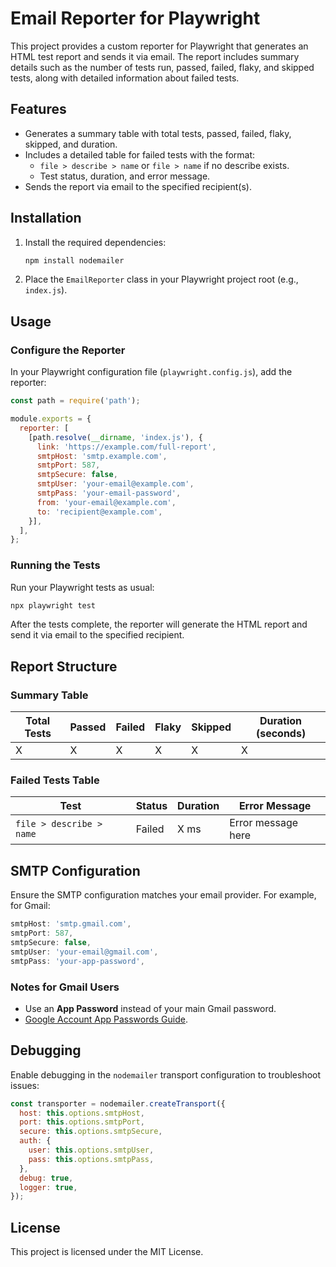 # Email Reporter for Playwright

This project provides a custom reporter for Playwright that generates an HTML test report and sends it via email. The report includes summary details such as the number of tests run, passed, failed, flaky, and skipped tests, along with detailed information about failed tests.

## Features

- Generates a summary table with total tests, passed, failed, flaky, skipped, and duration.
- Includes a detailed table for failed tests with the format:
  - `file > describe > name` or `file > name` if no describe exists.
  - Test status, duration, and error message.
- Sends the report via email to the specified recipient(s).

## Installation

1. Install the required dependencies:

   ```bash
   npm install nodemailer
   ```

2. Place the `EmailReporter` class in your Playwright project root (e.g., `index.js`).

## Usage

### Configure the Reporter

In your Playwright configuration file (`playwright.config.js`), add the reporter:

```javascript
const path = require('path');

module.exports = {
  reporter: [
    [path.resolve(__dirname, 'index.js'), {
      link: 'https://example.com/full-report',
      smtpHost: 'smtp.example.com',
      smtpPort: 587,
      smtpSecure: false,
      smtpUser: 'your-email@example.com',
      smtpPass: 'your-email-password',
      from: 'your-email@example.com',
      to: 'recipient@example.com',
    }],
  ],
};
```

### Running the Tests

Run your Playwright tests as usual:

```bash
npx playwright test
```

After the tests complete, the reporter will generate the HTML report and send it via email to the specified recipient.

## Report Structure

### Summary Table

| Total Tests | Passed | Failed | Flaky | Skipped | Duration (seconds) |
|-------------|--------|--------|-------|---------|--------------------|
|     X       |    X   |    X   |   X   |    X    |         X          |

### Failed Tests Table

| Test                      | Status | Duration | Error Message       |
|---------------------------|--------|----------|---------------------|
| `file > describe > name`  | Failed |   X ms   | Error message here  |

## SMTP Configuration

Ensure the SMTP configuration matches your email provider. For example, for Gmail:

```javascript
smtpHost: 'smtp.gmail.com',
smtpPort: 587,
smtpSecure: false,
smtpUser: 'your-email@gmail.com',
smtpPass: 'your-app-password',
```

### Notes for Gmail Users
- Use an **App Password** instead of your main Gmail password.
- [Google Account App Passwords Guide](https://support.google.com/accounts/answer/185833).

## Debugging

Enable debugging in the `nodemailer` transport configuration to troubleshoot issues:

```javascript
const transporter = nodemailer.createTransport({
  host: this.options.smtpHost,
  port: this.options.smtpPort,
  secure: this.options.smtpSecure,
  auth: {
    user: this.options.smtpUser,
    pass: this.options.smtpPass,
  },
  debug: true,
  logger: true,
});
```

## License

This project is licensed under the MIT License.

